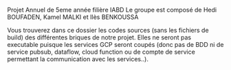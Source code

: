 Projet Annuel de 5eme année filière IABD Le groupe est composé de Hedi BOUFADEN, Kamel MALKI et Ilès BENKOUSSA

Vous trouverez dans ce dossier les codes sources (sans les fichiers de build) des différentes briques de notre projet.
Elles ne seront pas executable puisque les services GCP seront coupés (donc pas de BDD ni de service pubsub, dataflow, cloud function ou de compte de service permettant la communication avec les services..).

